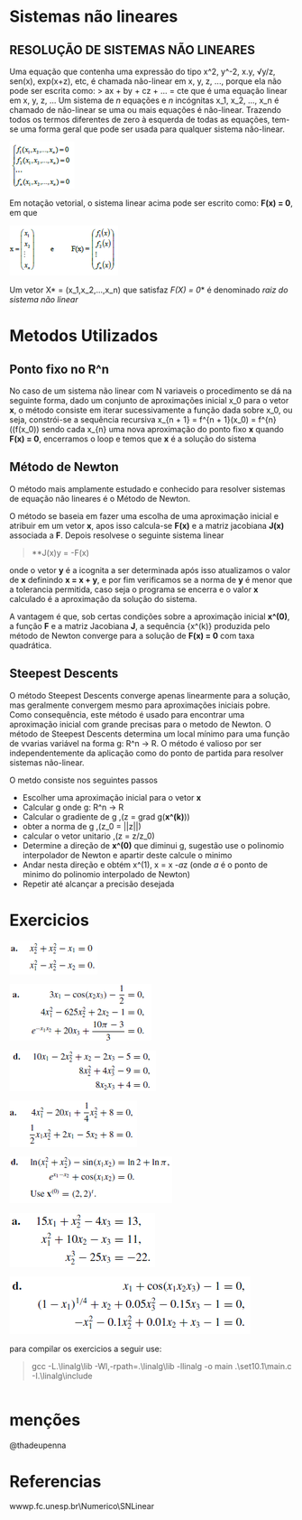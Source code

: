 # Sistemas não lineares

## RESOLUÇÃO DE SISTEMAS NÃO LINEARES
Uma equação que contenha uma expressão do tipo x^2, y^-2, x.y, √y/z, sen(x), exp(x+z), etc, é chamada não-linear em x, y, z, ..., porque ela não pode ser escrita como:
						> ax + by + cz + ... = cte
que é uma equação linear em x, y, z, ...
Um sistema de *n* equações e *n* incógnitas x_1, x_2, ..., x_n é chamado de não-linear se uma ou mais equações é não-linear. Trazendo todos os termos diferentes de zero à esquerda de todas as equações, tem-se uma forma geral que pode ser usada para qualquer sistema não-linear.

![eq:1](imagens/01.png)

Em notação vetorial, o sistema linear acima pode ser escrito como: **F(x) = 0**, em que

![eq:2](imagens/02.png)

Um vetor X* = (x_1,x_2,...,x_n) que satisfaz **F(X*) = 0** é denominado *raiz do sistema não linear*

# Metodos Utilizados

## Ponto fixo no R^n

No caso de um sistema não linear com N variaveis o procedimento se dá na seguinte forma, dado um conjunto de aproximações inicial x_0 para o vetor **x**, o método consiste em iterar sucessivamente a função dada sobre x_0, ou seja, constrói-se a sequência recursiva x_{n + 1} = f^{n + 1}(x_0) = f^{n}((f(x_0)) sendo cada x_{n} uma nova aproximação do ponto fixo **x** quando **F(x) = 0**, encerramos o loop e temos que **x** é a solução do sistema

## Método de Newton 

O método mais amplamente estudado e conhecido para resolver sistemas de equação não lineares é o Método de Newton.

O método se baseia em fazer uma escolha de uma aproximação inicial e atribuir em um vetor **x**, apos isso calcula-se **F(x)** e a matriz jacobiana **J(x)** associada a **F**. Depois resolvese o seguinte sistema linear

>	**J(x)y = -F(x)

onde o vetor **y** é a icognita a ser determinada após isso atualizamos o valor de **x** definindo **x = x + y**, e por fim verificamos se a norma de **y** é menor que a tolerancia permitida, caso seja o programa se encerra e o valor **x** calculado é a aproximação da solução do sistema. 

A vantagem é que, sob certas condições sobre a aproximação inicial **x^(0)**, a função **F** e a matriz Jacobiana **J**, a sequência {x^(k)} produzida pelo método de Newton converge para a solução de **F(x) = 0** com taxa quadrática.

## Steepest Descents

O método Steepest Descents converge apenas linearmente para a solução, mas geralmente convergem mesmo para aproximações iniciais pobre. Como consequência, este método é usado para encontrar uma aproximação inicial com grande precisas para o metodo de Newton. O método de Steepest Descents determina um local mínimo para uma função de vvarias variável na forma g: R^n -> R. O método é valioso por ser independentemente da aplicação como do ponto de partida para resolver sistemas não-linear.

O metdo consiste nos seguintes passos

* Escolher uma aproximação inicial para o vetor **x**
* Calcular g onde g: R^n -> R
* Calcular o gradiente de g ,(z = grad g(**x^(k)**))
* obter a norma de g ,(z_0 = ||z||)
* calcular o vetor unitario ,(z = z/z_0)
* Determine a direção de **x^(0)** que diminui g, sugestão use o polinomio interpolador de Newton e apartir deste calcule o minimo
* Andar nesta direção e obtém x^(1), x = x -*a*z (onde *a* é o ponto de minimo do polinomio interpolado de Newton)
* Repetir até alcançar a precisão desejada


# Exercicios

![ex1](imagens/ex10.1.8.a.png)

![ex2](imagens/ex10.2.2.a.png)

![ex3](imagens/ex10.2.2.d.png)

![ex4](imagens/ex10.3.1.a.png)

![ex5](imagens/ex10.3.1.d.png)

![ex6](imagens/ex10.4.2.a.png)

![ex6](imagens/ex10.4.2.d.png)

para compilar os exercicios a seguir use:

>  gcc -L.\linalg\lib -Wl,-rpath=.\linalg\lib -llinalg -o main .\set10.1\main.c -I.\linalg\include

``` c

```

# menções

@thadeupenna

# Referencias

wwwp.fc.unesp.br\Numerico\SNLinear